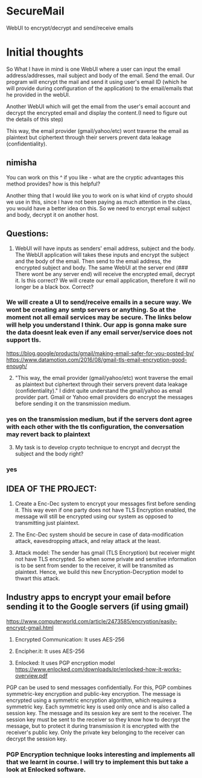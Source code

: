# SecureMail
WebUI to encrypt/decrypt and send/receive emails


# Initial thoughts

So What I have in mind is one WebUI where a user can input the email address/addresses, mail subject and body of the email. Send the email. Our program will encrypt the mail and send it using user's email ID (which he will provide during configuration of the application) to the email/emails that he provided in the webUI.

Another WebUI which will get the email from the user's email account and decrypt the encrypted email and display the content.(I need to figure out the details of this step) 

This way, the email provider (gmail/yahoo/etc) wont traverse the email as plaintext but ciphertext through their servers prevent data leakage (confidentiality). 
## nimisha
You can work on this ^ if you like - what are the cryptic advantages this method provides? how is this helpful?

Another thing that I would like you to work on is what kind of crypto should we use in this, since I have not been paying as much attention in the class, you would have a better idea on this. So we need to encrypt email subject and body, decrypt it on another host.


## Questions:
1. WebUI will have inputs as senders' email address, subject and the body. The WebUI application will takes these inputs and encrypt the subject and the body of the email. Then send to the email address, the encrypted subject and body. The same WebUI at the server end (### There wont be any server end) will receive the encrypted email, decrypt it. Is this correct? We will create our email application, therefore it will no longer be a black box. Correct?

### We will create a UI to send/receive emails in a secure way. We wont be creating any smtp servers or anything. So at the moment not all email services may be secure. The links below will help you understand I think. Our app is gonna make sure the data doesnt leak even if any email server/service does not support tls.
https://blog.google/products/gmail/making-email-safer-for-you-posted-by/
https://www.datamotion.com/2016/08/gmail-tls-email-encryption-good-enough/

2. "This way, the email provider (gmail/yahoo/etc) wont traverse the email as plaintext but ciphertext through their servers prevent data leakage (confidentiality)." I didnt quite understand the gmail/yahoo as email provider part. Gmail or Yahoo email providers do encrypt the messages before sending it on the transmission medium. 
### yes on the transmission medium, but if the servers dont agree with each other with the tls configuration, the conversation may revert back to plaintext
 
3. My task is to develop crypto technique to encrypt and decrypt the subject and the body right?
### yes


## IDEA OF THE PROJECT:
1. Create a Enc-Dec system to encrypt your messages first before sending it. This way even if one party does not have TLS Encryption enabled, the message will still be encrypted using our system as opposed to transmitting just plaintext.

2. The Enc-Dec system should be secure in case of data-modification attack, eavesdropping attack, and relay attack at the least.

3. Attack model: The sender has gmail (TLS Encryption) but receiver might not have TLS encrypted. So when some private and senstive information is to be sent from sender to the receiver, it will be transmited as plaintext. Hence, we build this new Encryption-Decryption model to thwart this attack.



## Industry apps to encrypt your email before sending it to the Google servers (if using gmail)
https://www.computerworld.com/article/2473585/encryption/easily-encrypt-gmail.html

1. Encrypted Communication: It uses AES-256

2. Encipher.it: It uses AES-256

3. Enlocked: It uses PGP encryption model https://www.enlocked.com/downloads/pr/enlocked-how-it-works-overview.pdf 

PGP can be used to send messages confidentially. For this, PGP combines symmetric-key encryption and public-key encryption. The message is encrypted using a symmetric encryption algorithm, which requires a symmetric key. Each symmetric key is used only once and is also called a session key. The message and its session key are sent to the receiver. The session key must be sent to the receiver so they know how to decrypt the message, but to protect it during transmission it is encrypted with the receiver's public key. Only the private key belonging to the receiver can decrypt the session key.

### PGP Encryption technique looks interesting and implements all that we learnt in course. I will try to implement this but take a look at Enlocked software. 
